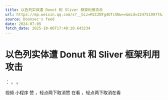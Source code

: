 ```yaml
---
title: 以色列实体遭 Donut 和 Sliver 框架利用攻击
url: https://mp.weixin.qq.com/s?__biz=MzI2NTg4OTc5Nw==&mid=2247519977&idx=1&sn=3f22445f6463c7a0a101318ea290357e
source: Doonsec's feed
date: 2024-07-05
fetch_date: 2025-10-06T17:40:10.643234
---
```


# 以色列实体遭 Donut 和 Sliver 框架利用攻击

：
，
。

视频
小程序
赞
，轻点两下取消赞
在看
，轻点两下取消在看